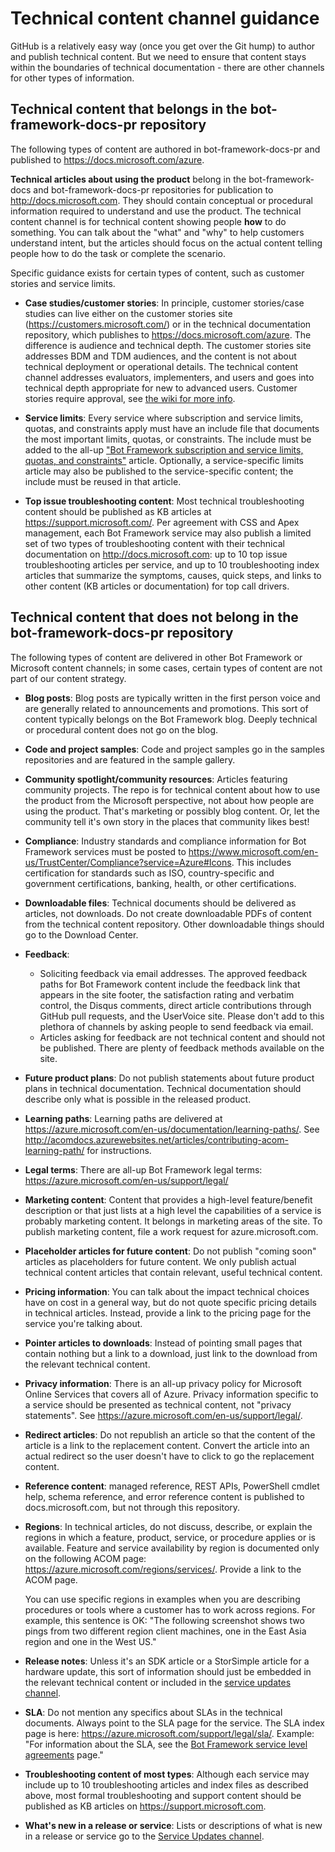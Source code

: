 # Technical content channel guidance
GitHub is a relatively easy way (once you get over the Git hump) to author and publish technical content. But we need to ensure that content stays within the boundaries of technical documentation - there are other channels for other types of information.

## Technical content that belongs in the bot-framework-docs-pr repository
The following types of content are authored in bot-framework-docs-pr and published to https://docs.microsoft.com/azure. 

**Technical articles about using the product** belong in the bot-framework-docs and bot-framework-docs-pr repositories for publication to http://docs.microsoft.com. They should contain conceptual or procedural information required to understand and use the product. The technical content channel is for technical content showing people **how** to do something. You can talk about the "what" and "why" to help customers understand intent, but the articles should focus on the actual content telling people how to do the task or complete the scenario.

Specific guidance exists for certain types of content, such as customer stories and service limits.

* **Case studies/customer stories**: In principle, customer stories/case studies can live either on the customer stories site (https://customers.microsoft.com/) or in the technical documentation repository, which publishes to https://docs.microsoft.com/azure. The difference is audience and technical depth. The customer stories site addresses BDM and TDM audiences, and the content is not about technical deployment or operational details. The technical content channel addresses evaluators, implementers, and users and goes into technical depth appropriate for new to advanced users. Customer stories require approval, see [the wiki for more info](https://aka.ms/custstoryaz).

* **Service limits**: Every service where subscription and service limits, quotas, and constraints apply must have an include file that documents the most important limits, quotas, or constraints. The include must be added to the all-up ["Bot Framework subscription and service limits, quotas, and constraints"](https://docs.microsoft.com/azure/azure-subscription-service-limits) article. Optionally, a service-specific limits article may also be published to the service-specific content; the include must be reused in that article. 

* **Top issue troubleshooting content**: Most technical troubleshooting content should be published as KB articles at https://support.microsoft.com/. Per agreement with CSS and Apex management, each Bot Framework service may also publish a limited set of two types of troubleshooting content with their technical documentation on http://docs.microsoft.com:   up to 10 top issue troubleshooting articles per service, and up to 10 troubleshooting index articles that summarize the symptoms, causes, quick steps, and links to other content (KB articles or documentation) for top call drivers.

## Technical content that does not belong in the bot-framework-docs-pr repository
The following types of content are delivered in other Bot Framework or Microsoft content channels; in some cases, certain types of content are not part of our content strategy.

* **Blog posts**: Blog posts are typically written in the first person voice and are generally related to announcements and promotions. This sort of content typically belongs on the Bot Framework blog. Deeply technical or procedural content does not go on the blog.

* **Code and project samples**: Code and project samples go in the samples repositories and are featured in the sample gallery.

* **Community spotlight/community resources**: Articles featuring community projects. The repo is for technical content about how to use the product from the Microsoft perspective, not about how people are using the product. That's marketing or possibly blog content. Or, let the community tell it's own story in the places that community likes best!

* **Compliance**: Industry standards and compliance information for Bot Framework services must be posted to https://www.microsoft.com/en-us/TrustCenter/Compliance?service=Azure#Icons. This includes certification for standards such as ISO, country-specific and government certifications, banking, health, or other certifications.

* **Downloadable files**: Technical documents should be delivered as articles, not downloads. Do not create downloadable PDFs of content from the technical content repository. Other downloadable things should go to the Download Center.

* **Feedback**:
    - Soliciting feedback via email addresses. The approved feedback paths for Bot Framework content include the feedback link that appears in the site footer, the satisfaction rating and verbatim control, the Disqus comments, direct article contributions through GitHub pull requests, and the UserVoice site. Please don't add to this plethora of channels by asking people to send feedback via email.
    - Articles asking for feedback are not technical content and should not be published. There are plenty of feedback methods available on the site.

* **Future product plans**: Do not publish statements about future product plans in technical documentation. Technical documentation should describe only what is possible in the released product.

* **Learning paths**: Learning paths are delivered at https://azure.microsoft.com/en-us/documentation/learning-paths/. See http://acomdocs.azurewebsites.net/articles/contributing-acom-learning-path/ for instructions.

* **Legal terms**: There are all-up Bot Framework legal terms: https://azure.microsoft.com/en-us/support/legal/

* **Marketing content**: Content that provides a high-level feature/benefit description or that just lists at a high level the capabilities of a service is probably marketing content. It belongs in marketing areas of the site. To publish marketing content, file a work request for azure.microsoft.com.

* **Placeholder articles for future content**: Do not publish "coming soon" articles as placeholders for future content. We only publish actual technical content articles that contain relevant, useful technical content.

* **Pricing information**: You can talk about the impact technical choices have on cost in a general way, but do not quote specific pricing details in technical articles. Instead, provide a link to the pricing page for the service you're talking about.

* **Pointer articles to downloads**: Instead of pointing small pages that contain nothing but a link to a download, just link to the download from the relevant technical content.

* **Privacy information**: There is an all-up privacy policy for Microsoft Online Services that covers all of Azure. Privacy information specific to a service should be presented as technical content, not "privacy statements". See https://azure.microsoft.com/en-us/support/legal/.

* **Redirect articles**:  Do not republish an article so that the content of the article is a link to the replacement content. Convert the article into an actual redirect so the user doesn't have to click to go the replacement content.

* **Reference content**: managed reference, REST APIs, PowerShell cmdlet help, schema reference, and error reference content is published to docs.microsoft.com, but not through this repository.

* **Regions**: In technical articles, do not discuss, describe, or explain the regions in which a feature, product, service, or procedure applies or is available. Feature and service availability by region is documented only on the following ACOM page: https://azure.microsoft.com/regions/services/. Provide a link to the ACOM page. 

  You can use specific regions in examples when you are describing procedures or tools where a customer has to work across regions. For example, this sentence is OK: 
    "The following screenshot shows two pings from two different region client machines, one in the East Asia region and one in the West US."
    
* **Release notes**: Unless it's an SDK article or a StorSimple article for a hardware update, this sort of information should just be embedded in the relevant technical content or included in the [service updates channel](http://acomdocs.azurewebsites.net/articles/service-updates-overview/).

* **SLA**: Do not mention any specifics about SLAs in the technical documents. Always point to the SLA page for the service. The SLA index page is here: https://azure.microsoft.com/support/legal/sla/. Example: "For information about the SLA, see the [Bot Framework service level agreements](https://azure.microsoft.com/support/legal/sla/) page."

* **Troubleshooting content of most types**: Although each service may include up to 10 troubleshooting articles and index files as described above, most formal troubleshooting and support content should be published as KB articles on https://support.microsoft.com.

* **What's new in a release or service**:  Lists or descriptions of what is new in a release or service go to the [Service Updates channel](http://acomdocs.azurewebsites.net/articles/service-updates-overview/).
